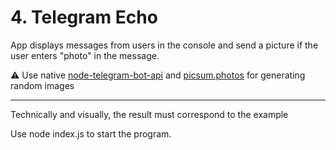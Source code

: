 # 4. Telegram Echo

App displays messages from users in the console and send a picture if the user enters "photo" in the message.

⚠️ Use native [node-telegram-bot-api](https://www.npmjs.com/package/node-telegram-bot-api) and [picsum.photos](https://picsum.photos) for generating random images

---

Technically and visually, the result must correspond to the example


Use node index.js to start the program.
